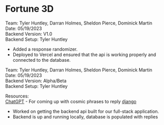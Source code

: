 # Fortune 3D  
Team: Tyler Huntley, Darran Holmes, Sheldon Pierce, Dominick Martin     
Date: 05/19/2023    
Backend Version: V1.0  
Backend Setup: Tyler Huntley  

- Added a response randomizer.   
- Deployed to Vercel and ensured that the api is working properly and connected to the database.  

Team: Tyler Huntley, Darran Holmes, Sheldon Pierce, Dominick Martin     
Date: 05/19/2023    
Backend Version: Alpha/Beta  
Backend Setup: Tyler Huntley  

Resources:  
[ChatGPT](https://openai.com/blog/chatgpt) - For coming up with cosmic phrases to reply
[django](https://github.com/django/django)

- Worked on getting the backend api built for our full-stack application.  
- Backend is up and running locally, database is populated with replies 
